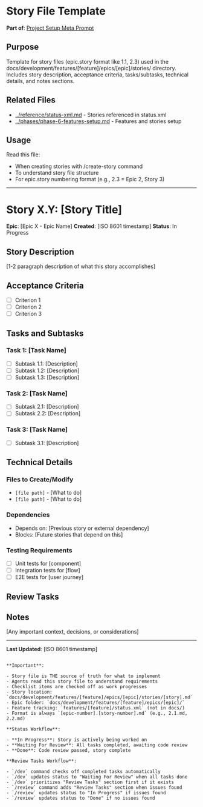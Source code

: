 # Story File Template

**Part of**: [Project Setup Meta Prompt](../project-setup-meta-prompt.md)

## Purpose

Template for story files (epic.story format like 1.1, 2.3) used in the docs/development/features/[feature]/epics/[epic]/stories/ directory. Includes story description, acceptance criteria, tasks/subtasks, technical details, and notes sections.

## Related Files

- [../reference/status-xml.md](../reference/status-xml.md) - Stories referenced in status.xml
- [../phases/phase-6-features-setup.md](../phases/phase-6-features-setup.md) - Features and stories setup

## Usage

Read this file:
- When creating stories with /create-story command
- To understand story file structure
- For epic.story numbering format (e.g., 2.3 = Epic 2, Story 3)

---

# Story X.Y: [Story Title]

**Epic**: [Epic X - Epic Name]
**Created**: [ISO 8601 timestamp]
**Status**: In Progress
<!-- Valid status values: "In Progress" | "Waiting For Review" | "Done" -->

## Story Description

[1-2 paragraph description of what this story accomplishes]

## Acceptance Criteria

- [ ] Criterion 1
- [ ] Criterion 2
- [ ] Criterion 3

## Tasks and Subtasks

### Task 1: [Task Name]

- [ ] Subtask 1.1: [Description]
- [ ] Subtask 1.2: [Description]
- [ ] Subtask 1.3: [Description]

### Task 2: [Task Name]

- [ ] Subtask 2.1: [Description]
- [ ] Subtask 2.2: [Description]

### Task 3: [Task Name]

- [ ] Subtask 3.1: [Description]

## Technical Details

### Files to Create/Modify

- `[file path]` - [What to do]
- `[file path]` - [What to do]

### Dependencies

- Depends on: [Previous story or external dependency]
- Blocks: [Future stories that depend on this]

### Testing Requirements

- [ ] Unit tests for [component]
- [ ] Integration tests for [flow]
- [ ] E2E tests for [user journey]

## Review Tasks

<!-- This section is added by /review command when issues are found -->
<!-- Tasks are prioritized as: Fix (blocking), Improvement (high priority), Nit (low priority) -->
<!-- Format: - [ ] [Priority] Issue description (`file:line`) -->

<!-- Example:
- [ ] Fix: Potential SQL injection vulnerability (`src/api/users.ts:42`)
- [ ] Improvement: Extract duplicate validation logic (`src/utils/validators.ts:15-30`)
- [ ] Nit: Inconsistent naming convention (`src/components/Button.tsx:8`)
-->

## Notes

[Any important context, decisions, or considerations]

---

**Last Updated**: [ISO 8601 timestamp]
```

**Important**:

- Story file is THE source of truth for what to implement
- Agents read this story file to understand requirements
- Checklist items are checked off as work progresses
- Story location: `docs/development/features/[feature]/epics/[epic]/stories/[story].md`
- Epic folder: `docs/development/features/[feature]/epics/[epic]/`
- Feature tracking: `features/[feature]/status.xml` (not in docs/)
- Format is always `[epic-number].[story-number].md` (e.g., 2.1.md, 2.2.md)

**Status Workflow**:

- **In Progress**: Story is actively being worked on
- **Waiting For Review**: All tasks completed, awaiting code review
- **Done**: Code review passed, story complete

**Review Tasks Workflow**:

- `/dev` command checks off completed tasks automatically
- `/dev` updates status to "Waiting For Review" when all tasks done
- `/dev` prioritizes "Review Tasks" section first if it exists
- `/review` command adds "Review Tasks" section when issues found
- `/review` updates status to "In Progress" if issues found
- `/review` updates status to "Done" if no issues found
